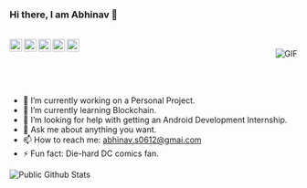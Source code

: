 ### Hi there, I am Abhinav 👋

<!--
**abhinav0612/abhinav0612** is a ✨ _special_ ✨ repository because its `README.md` (this file) appears on your GitHub profile.

Here are some ideas to get you started:
-->
<!--
![](https://visitor-badge.glitch.me/badge?page_id=abhinav0612.abhinav0612)  
-->
<br />

<a href="https://www.linkedin.com/in/abhinavsingh0612">
  <img align="left" alt="Linkedin" width="22px" src="https://cdn.jsdelivr.net/npm/simple-icons@v3/icons/linkedin.svg" />
</a>
<a href="https://medium.com/@abhinav.s0612">
  <img align="left" alt=" Reddit" width="22px" src="https://cdn.jsdelivr.net/npm/simple-icons@3.1.0/icons/medium.svg" />
</a>
<a href="mailto:abhinav.s0612@gmai.com">
  <img align="left" alt=" Reddit" width="22px" src="https://cdn.jsdelivr.net/npm/simple-icons@v3/icons/gmail.svg" />
</a>
<a href="https://twitter.com/abhinav_singhhh">
  <img align="left" alt="Twitter" width="22px" src="https://cdn.jsdelivr.net/npm/simple-icons@v3/icons/twitter.svg" />
</a>
<a href="https://www.reddit.com/user/fire_icicle">
  <img align="left" alt=" Reddit" width="22px" src="https://cdn.jsdelivr.net/npm/simple-icons@v3/icons/reddit.svg" />
</a>

<br />

  <img align="right" alt="GIF" src="https://media0.giphy.com/media/xUA7bdpLxQhsSQdyog/giphy.gif" />
  <br />
  <br />
  <br />
  <br />
  

- 🔭 I’m currently working on a Personal Project.
- 🌱 I’m currently learning Blockchain.
- 🤔 I’m looking for help with getting an Android Development Internship.
- 💬 Ask me about anything you want.
- 📫 How to reach me: abhinav.s0612@gmai.com
- ⚡ Fun fact: Die-hard DC comics fan.

![Public Github Stats](https://github-readme-stats.vercel.app/api?username=abhinav0612&show_icons=true&hide_border=true)

